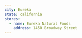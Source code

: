 ```yaml
---
city: Eureka
state: california
stores:
  - name: Eureka Natural Foods
    address: 1450 Broadway Street
---
```

